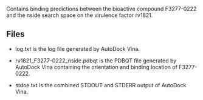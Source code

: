 Contains binding predictions between the bioactive compound F3277-0222 and the nside search space on the virulence factor rv1821.

## Files

- log.txt is the log file generated by AutoDock Vina.

- rv1821_F3277-0222_nside.pdbqt is the PDBQT file generated by AutoDock Vina containing the orientation and binding location of F3277-0222.

- stdoe.txt is the combined STDOUT and STDERR output of AutoDock Vina.

